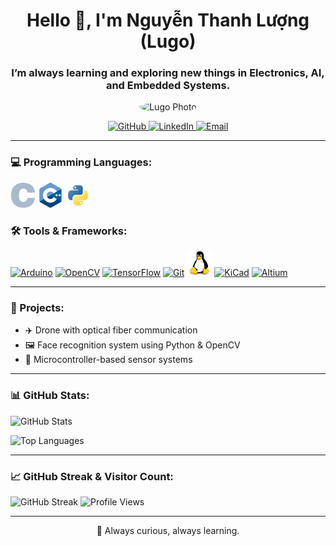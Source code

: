 <h1 align="center">Hello 👋, I'm Nguyễn Thanh Lượng (Lugo)</h1>
<h3 align="center">I’m always learning and exploring new things in Electronics, AI, and Embedded Systems.</h3>

<p align="center">
  <img src="https://i.imgur.com/9wv5bOC.jpeg" alt="Lugo Photo" width="150" style="border-radius: 50%;"/>
</p>

<p align="center">
  <a href="https://github.com/nguyenthanhluong-lugo" target="_blank">
    <img src="https://img.shields.io/badge/GitHub-181717?style=for-the-badge&logo=github&logoColor=white" alt="GitHub"/>
  </a>
  <a href="https://linkedin.com/in/nguyenthanhluong" target="_blank">
    <img src="https://img.shields.io/badge/LinkedIn-0A66C2?style=for-the-badge&logo=linkedin&logoColor=white" alt="LinkedIn"/>
  </a>
  <a href="mailto:nguyenlugo.work@gmail.com" target="_blank">
    <img src="https://img.shields.io/badge/Email-D14836?style=for-the-badge&logo=gmail&logoColor=white" alt="Email"/>
  </a>
</p>

---

<h3 align="left">💻 Programming Languages:</h3>
<p align="left">
  <a href="https://www.cprogramming.com/" target="_blank"><img src="https://raw.githubusercontent.com/devicons/devicon/master/icons/c/c-original.svg" alt="C" width="40" height="40"/></a>
  <a href="https://www.w3schools.com/cpp/" target="_blank"><img src="https://raw.githubusercontent.com/devicons/devicon/master/icons/cplusplus/cplusplus-original.svg" alt="C++" width="40" height="40"/></a>
  <a href="https://www.python.org" target="_blank"><img src="https://raw.githubusercontent.com/devicons/devicon/master/icons/python/python-original.svg" alt="Python" width="40" height="40"/></a>
</p>

<h3 align="left">🛠 Tools & Frameworks:</h3>
<p align="left">
  <a href="https://www.arduino.cc/" target="_blank"><img src="https://cdn.worldvectorlogo.com/logos/arduino-1.svg" alt="Arduino" width="40" height="40"/></a>
  <a href="https://opencv.org/" target="_blank"><img src="https://www.vectorlogo.zone/logos/opencv/opencv-icon.svg" alt="OpenCV" width="40" height="40"/></a>
  <a href="https://www.tensorflow.org" target="_blank"><img src="https://www.vectorlogo.zone/logos/tensorflow/tensorflow-icon.svg" alt="TensorFlow" width="40" height="40"/></a>
  <a href="https://git-scm.com/" target="_blank"><img src="https://www.vectorlogo.zone/logos/git-scm/git-scm-icon.svg" alt="Git" width="40" height="40"/></a>
  <a href="https://www.linux.org/" target="_blank"><img src="https://raw.githubusercontent.com/devicons/devicon/master/icons/linux/linux-original.svg" alt="Linux" width="40" height="40"/></a>
  <a href="https://www.kicad.org/" target="_blank"><img src="https://kicad.org/img/kicadlogo.svg" alt="KiCad" width="40" height="40"/></a>
  <a href="https://www.altium.com/" target="_blank"><img src="https://upload.wikimedia.org/wikipedia/commons/1/12/Altium_logo.svg" alt="Altium" width="40" height="40"/></a>
</p>

---

<h3 align="left">🚀 Projects:</h3>
<ul>
  <li>✈️ Drone with optical fiber communication</li>
  <li>🖼 Face recognition system using Python & OpenCV</li>
  <li>📡 Microcontroller-based sensor systems</li>
</ul>

---

<h3 align="left">📊 GitHub Stats:</h3>
<p align="left">
  <img src="https://github-readme-stats.vercel.app/api?username=nguyenthanhluong-lugo&show_icons=true&theme=tokyonight" alt="GitHub Stats" />
</p>
<p align="left">
  <img src="https://github-readme-stats.vercel.app/api/top-langs/?username=nguyenthanhluong-lugo&layout=compact&theme=tokyonight" alt="Top Languages" />
</p>

---

<h3 align="left">📈 GitHub Streak & Visitor Count:</h3>
<p align="left">
  <img src="https://github-readme-streak-stats.herokuapp.com/?user=nguyenthanhluong-lugo&theme=tokyonight" alt="GitHub Streak" />
  <img src="https://komarev.com/ghpvc/?username=nguyenthanhluong-lugo&style=flat-square&color=blue" alt="Profile Views" />
</p>

---

<p align="center">🌟 Always curious, always learning.</p>
